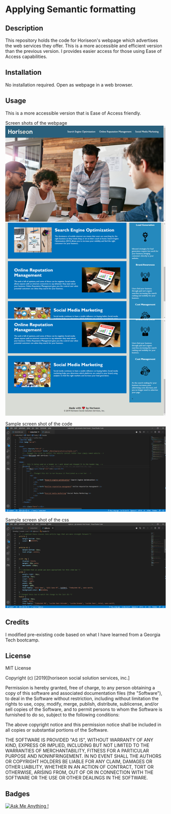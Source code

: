 # Applying Semantic formatting

## Description

This repository holds the code for Horiseon's webpage which advertises the web services they offer. This is a more accessible and efficient version than the previous version. I provides easier access for those using Ease of Access capabilities.

## Installation

No installation required. Open as webpage in a web browser.

## Usage

This is a more accessible version that is Ease of Access friendly.

Screen shots of the webpage
![screen cap 1](./screenshot1.png)
![screen cap 2](./screenshot2.png)
![screen cap 3](./screenshot3.png)

Sample screen shot of the code
![screen cap 4](./screenshot4.png)

Sample screen shot of the css
![screen cap 5](./screenshot5.png)

## Credits

I modified pre-existing code based on what I have learned from a Georgia Tech bootcamp.

## License

MIT License

Copyright (c) [2019][horiseon social solution services, inc.]

Permission is hereby granted, free of charge, to any person obtaining a copy
of this software and associated documentation files (the "Software"), to deal
in the Software without restriction, including without limitation the rights
to use, copy, modify, merge, publish, distribute, sublicense, and/or sell
copies of the Software, and to permit persons to whom the Software is
furnished to do so, subject to the following conditions:

The above copyright notice and this permission notice shall be included in all
copies or substantial portions of the Software.

THE SOFTWARE IS PROVIDED "AS IS", WITHOUT WARRANTY OF ANY KIND, EXPRESS OR
IMPLIED, INCLUDING BUT NOT LIMITED TO THE WARRANTIES OF MERCHANTABILITY,
FITNESS FOR A PARTICULAR PURPOSE AND NONINFRINGEMENT. IN NO EVENT SHALL THE
AUTHORS OR COPYRIGHT HOLDERS BE LIABLE FOR ANY CLAIM, DAMAGES OR OTHER
LIABILITY, WHETHER IN AN ACTION OF CONTRACT, TORT OR OTHERWISE, ARISING FROM,
OUT OF OR IN CONNECTION WITH THE SOFTWARE OR THE USE OR OTHER DEALINGS IN THE
SOFTWARE.

## Badges

[![Ask Me Anything !](https://img.shields.io/badge/Ask%20me-anything-1abc9c.svg)](https://github.com/m1cha3lnava/ama)
